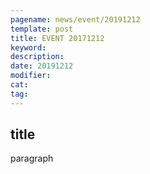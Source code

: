 ```yaml
---
pagename: news/event/20191212
template: post
title: EVENT 20171212
keyword:
description:
date: 20191212
modifier:
cat:
tag:
---
```


## title
paragraph
